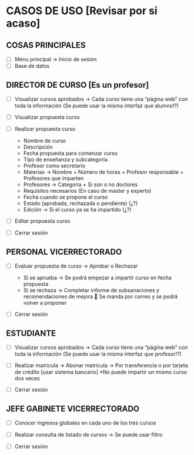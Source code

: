 # CASOS DE USO [Revisar por si acaso]

## COSAS PRINCIPALES
- [ ] Menu principal -> Inicio de sesión
- [ ] Base de datos

## DIRECTOR DE CURSO [Es un profesor]
- [ ] Visualizar cursos aprobados -> Cada curso tiene una “página web” con toda la información (Se puede usar la misma interfaz que alumno!?)

- [ ] Visualizar propuesta curso

- [ ] Realizar propuesta curso
  -	Nombre de curso
  -	Descripción
  -	Fecha propuesta para comenzar curso
  -	Tipo de enseñanza y subcategoría
  -	Profesor como secretario
  -	Materias -> Nombre + Número de horas + Profesor responsable + Profesores que imparten
  -	Profesores -> Categoría + Si son o no doctores
  -	Requisitos necesarios (En caso de master y experto)
  -	Fecha cuando se propone el curso
  -	Estado (aprobada, rechazada o pendiente) (¿?)
  -	Edición -> Si el curso ya se ha impartido (¿?)

- [ ] Editar propuesta curso

- [ ] Cerrar sesión

## PERSONAL VICERRECTORADO
- [ ] Evaluar propuesta de curso -> Aprobar o Rechazar
  - Si se aprueba -> Se podrá empezar a impartir curso en fecha propuesta
  - Si se rechaza -> Completar informe de subsanaciones y recomendaciones de mejora  Se manda por correo y se podrá volver a proponer

- [ ] Cerrar sesión

## ESTUDIANTE
- [ ] Visualizar cursos aprobados -> Cada curso tiene una “página web” con toda la información (Se puede usar la misma interfaz que profesor!?)

- [ ] Realizar matricula -> Abonar matricula -> Por transferencia o por tarjeta de crédito [usar sistema bancario]
*No puede impartir un mismo curso dos veces

- [ ] Cerrar sesión

## JEFE GABINETE VICERRECTORADO
- [ ] Conocer ingresos globales en cada uno de los tres cursos

- [ ] Realizar consulta de listado de cursos -> Se puede usar filtro

- [ ] Cerrar sesión
